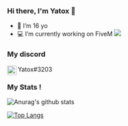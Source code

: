 ### Hi there, I'm Yatox 👋

- 💫 I’m 16 yo
- 💻 I’m currently working on FiveM <img src="https://img.icons8.com/color/22/000000/fivem.png"/>

### My discord

<img align="left" alt="My discord" width="22px" src="https://cdn.jsdelivr.net/npm/simple-icons@v3/icons/discord.svg" />
Yatox#3203
<br />

### My Stats !


![Anurag's github stats](https://github-readme-stats.vercel.app/api?username=Yatox18&count_private=true&show_icons=true?theme=buefy)
<br />

[![Top Langs](https://github-readme-stats.vercel.app/api/top-langs/?username=Yatox18)](https://github.com/anuraghazra/github-readme-stats)
